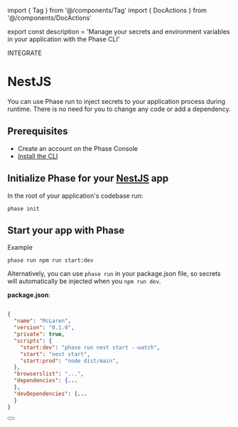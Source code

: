 import { Tag } from '@/components/Tag'
import { DocActions } from '@/components/DocActions'

export const description =
  'Manage your secrets and environment variables in your application with the Phase CLI'

<Tag variant="small">INTEGRATE</Tag>

# NestJS

You can use Phase run to inject secrets to your application process during runtime. There is no need for you to change any code or add a dependency.

<DocActions /> 

## Prerequisites

- Create an account on the Phase Console
- [Install the CLI](/cli/install)

## Initialize Phase for your [NestJS](https://nestjs.com) app

In the root of your application's codebase run:

```fish
phase init
```

## Start your app with Phase

Example

```fish
phase run npm run start:dev
```

Alternatively, you can use `phase run` in your package.json file, so secrets will automatically be injected when you `npm run dev`.

**package.json**:

```json

{
  "name": "McLaren",
  "version": "0.1.0",
  "private": true,
  "scripts": {
    "start:dev": "phase run nest start --watch",
    "start": "nest start",
    "start:prod": "node dist/main",
  },
  "browserslist": "...",
  "dependencies": {...
  },
  "devDependencies": {...
  }
}
```

<div className="not-prose">
  <Button
    href="https://docs.nestjs.com/techniques/configuration#cache-environment-variables"
    variant="text"
    arrow="right"
    children="NestJS Docs"
  />
</div>
